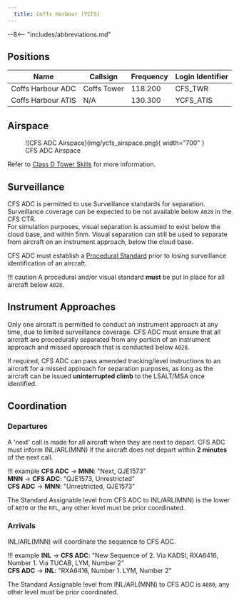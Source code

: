 ```yaml
---
  title: Coffs Harbour (YCFS)
---
```


--8<-- "includes/abbreviations.md"

## Positions
| Name | Callsign | Frequency | Login Identifier |
| ---- | -------- | --------- | ---------------- |
| Coffs Harbour ADC | Coffs Tower | 118.200 | CFS_TWR |
| Coffs Harbour ATIS | N/A | 130.300 | YCFS_ATIS |

## Airspace
<figure markdown>
![CFS ADC Airspace](img/ycfs_airspace.png){ width="700" }
  <figcaption>CFS ADC Airspace</figcaption>
</figure>

Refer to [Class D Tower Skills](../../controller-skills/classdtwr) for more information.

## Surveillance
CFS ADC is permitted to use Surveillance standards for separation. Surveillance coverage can be expected to be not available below `A028` in the CFS CTR.  
For simulation purposes, visual separation is assumed to exist below the cloud base, and within 5nm. Visual separation can still be used to separate from aircraft on an instrument approach, below the cloud base.

CFS ADC must establish a [Procedural Standard](../../controller-skills/classdtwr/#standards) prior to losing surveillance identification of an aircraft.

!!! caution
    A procedural and/or visual standard **must** be put in place for all aircraft below `A028`.
## Instrument Approaches
Only one aircraft is permitted to conduct an instrument approach at any time, due to limited surveillance coverage. CFS ADC must ensure that all aircraft are procedurally separated from any portion of an instrument approach and missed approach that is conducted below `A028`.  

If required, CFS ADC can pass amended tracking/level instructions to an aircraft for a missed approach for separation purposes, as long as the aircraft can be issued **uninterrupted climb** to the LSALT/MSA once identified.

## Coordination
### Departures
A 'next' call is made for all aircraft when they are next to depart. CFS ADC must inform INL/ARL(MNN) if the aircraft does not depart within **2 minutes** of the next call.

!!! example
    <span class="hotline">**CFS ADC** -> **MNN**</span>: "Next, QJE1573"  
    <span class="hotline">**MNN** -> **CFS ADC**</span>: "QJE1573, Unrestricted"  
    <span class="hotline">**CFS ADC** -> **MNN**</span>: "Unrestricted, QJE1573"

The Standard Assignable level from CFS ADC to INL/ARL(MNN) is the lower of `A070` or the `RFL`, any other level must be prior coordinated.
### Arrivals
INL/ARL(MNN) will coordinate the sequence to CFS ADC.

!!! example
    <span class="coldline">**INL** -> **CFS ADC**</span>: "New Sequence of 2. Via KADSI, RXA6416, Number 1. Via TUCAB, LYM, Number 2”  
    <span class="coldline">**CFS ADC** -> **INL**</span>: "RXA6416, Number 1. LYM, Number 2"  

The Standard Assignable level from INL/ARL(MNN) to CFS ADC is `A080`, any other level must be prior coordinated.